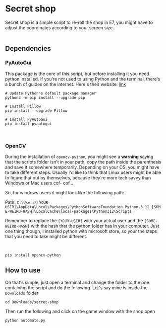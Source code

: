 # Secret shop

Secret shop is a simple script to re-roll the shop in E7, you might have to adjust the coordinates according to your screen size.
<br />
<br />

## Dependencies

### PyAutoGui

This package is the core of this script, but before installing it you need python installed. If you're not used to using Python and the terminal, there's a bunch of guides on the internet. Here's their website: [link](https://www.python.org/downloads)
<br />

```
# Update Python's default package manager
python3 -m pip install --upgrade pip

# Install Pillow
pip install --upgrade Pillow

# Install PyAutoGui
pip install pyautogui
```
<br />

### OpenCV

During the installation of `opencv-python`, you might see a **warning** saying that the scripts folder isn't in your path, copy the path inside the parenthesis and save it somewhere temporarily. Depending on your OS, you might have to take different steps. Usually I'd like to think that Linux users might be able to figure that out by themselves, because they're more tech savvy than Windows or Mac users cof- cof...

So, for windows users it might look like the following path:

Path: `C:\Users\[YOUR-USER]\AppData\Local\Packages\PythonSoftwareFoundation.Python.3.12_[SOME-WEIRD-HASH]\LocalCache\local-packages\Python312\Scripts`

Remember to replace the `[YOUR-USER]` with your actual user and the `[SOME-WEIRD-HASH]` with the hash that the python folder has in your computer. Just one thing though, I installed python with microsoft store, so your the steps that you need to take might be different.

<br />

```
pip install opencv-python
```

## How to use

Oh that's simple, just open a terminal and change the folder to the one containing the script and do the following. Let's say mine is inside the `Downloads` folder

```
cd Downloads/secret-shop
```

Then run the following and click on the game window with the shop open

```
python automate.py
```

